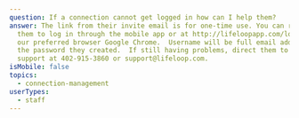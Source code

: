 ```yaml
---
question: If a connection cannot get logged in how can I help them?
answer: The link from their invite email is for one-time use. You can remind
  them to log in through the mobile app or at http://lifeloopapp.com/login using
  our preferred browser Google Chrome.  Username will be full email address with
  the password they created.  If still having problems, direct them to LifeLoop
  support at 402-915-3860 or support@lifeloop.com.
isMobile: false
topics:
  - connection-management
userTypes:
  - staff
---
```


